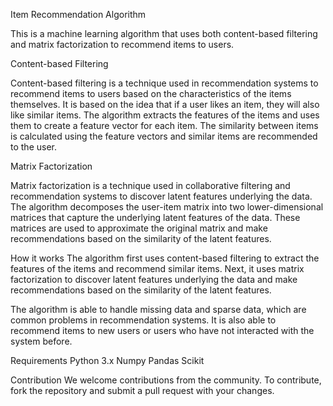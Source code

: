 Item Recommendation Algorithm

This is a machine learning algorithm that uses both content-based filtering and matrix factorization to recommend items to users.

Content-based Filtering

Content-based filtering is a technique used in recommendation systems to recommend items to users based on the characteristics of the items themselves. It is based on the idea that if a user likes an item, they will also like similar items. The algorithm extracts the features of the items and uses them to create a feature vector for each item. The similarity between items is calculated using the feature vectors and similar items are recommended to the user.

Matrix Factorization

Matrix factorization is a technique used in collaborative filtering and recommendation systems to discover latent features underlying the data. The algorithm decomposes the user-item matrix into two lower-dimensional matrices that capture the underlying latent features of the data. These matrices are used to approximate the original matrix and make recommendations based on the similarity of the latent features.

How it works
The algorithm first uses content-based filtering to extract the features of the items and recommend similar items. Next, it uses matrix factorization to discover latent features underlying the data and make recommendations based on the similarity of the latent features.

The algorithm is able to handle missing data and sparse data, which are common problems in recommendation systems. It is also able to recommend items to new users or users who have not interacted with the system before.

Requirements
Python 3.x
Numpy
Pandas
Scikit

Contribution
We welcome contributions from the community. To contribute, fork the repository and submit a pull request with your changes.
